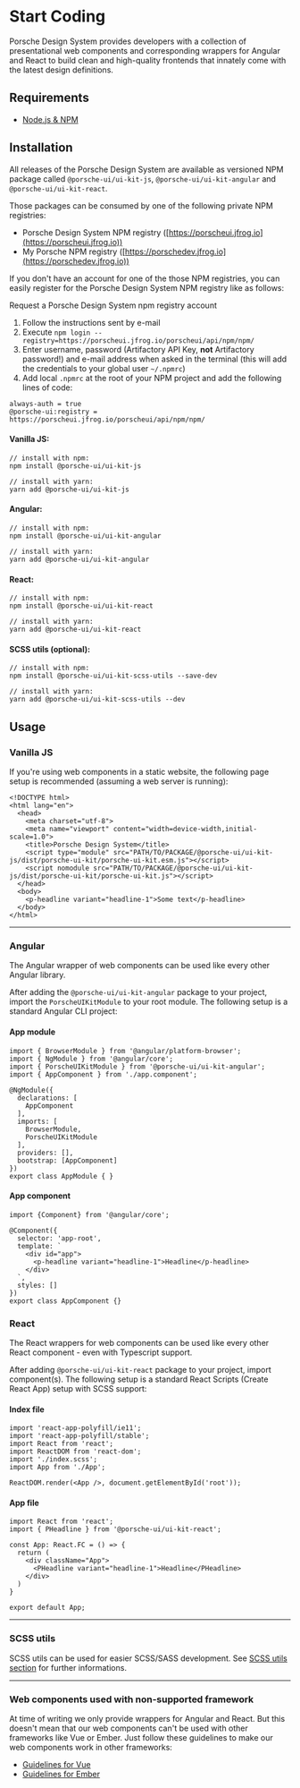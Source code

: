 # Start Coding

Porsche Design System provides developers with a collection of presentational web components and corresponding wrappers for Angular and React to build clean and high-quality frontends that innately come with the latest design definitions.

## Requirements
* [Node.js & NPM](https://nodejs.org)

## Installation

All releases of the Porsche Design System are available as versioned NPM package called `@porsche-ui/ui-kit-js`, `@porsche-ui/ui-kit-angular` and `@porsche-ui/ui-kit-react`.

Those packages can be consumed by one of the following private NPM registries:
* Porsche Design System NPM registry ([https://porscheui.jfrog.io](https://porscheui.jfrog.io))
* My Porsche NPM registry ([https://porschedev.jfrog.io](https://porschedev.jfrog.io))

If you don't have an account for one of the those NPM registries, you can easily register for the Porsche Design System NPM registry like as follows:


<p-link target="_blank" href="http://eepurl.com/gnOIXD">Request a Porsche Design System npm registry account</p-link>

1. Follow the instructions sent by e-mail
1. Execute `npm login --registry=https://porscheui.jfrog.io/porscheui/api/npm/npm/`
1. Enter username, password (Artifactory API Key, __not__ Artifactory password!) and e-mail address when asked in the terminal (this will add the credentials to your global user `~/.npmrc`)
1. Add local `.npmrc` at the root of your NPM project and add the following lines of code:
``` 
always-auth = true
@porsche-ui:registry = https://porscheui.jfrog.io/porscheui/api/npm/npm/
``` 

#### Vanilla JS:
``` 
// install with npm:
npm install @porsche-ui/ui-kit-js

// install with yarn:
yarn add @porsche-ui/ui-kit-js
```

#### Angular:
``` 
// install with npm:
npm install @porsche-ui/ui-kit-angular

// install with yarn:
yarn add @porsche-ui/ui-kit-angular
```

#### React:
``` 
// install with npm:
npm install @porsche-ui/ui-kit-react

// install with yarn:
yarn add @porsche-ui/ui-kit-react
```

#### SCSS utils (optional):
``` 
// install with npm:
npm install @porsche-ui/ui-kit-scss-utils --save-dev

// install with yarn:
yarn add @porsche-ui/ui-kit-scss-utils --dev
``` 

## Usage

### Vanilla JS

If you're using web components in a static website, the following page setup is recommended (assuming a web server is running):

``` 
<!DOCTYPE html>
<html lang="en">
  <head>
    <meta charset="utf-8">
    <meta name="viewport" content="width=device-width,initial-scale=1.0">
    <title>Porsche Design System</title>
    <script type="module" src="PATH/TO/PACKAGE/@porsche-ui/ui-kit-js/dist/porsche-ui-kit/porsche-ui-kit.esm.js"></script>
    <script nomodule src="PATH/TO/PACKAGE/@porsche-ui/ui-kit-js/dist/porsche-ui-kit/porsche-ui-kit.js"></script>
  </head>
  <body>
    <p-headline variant="headline-1">Some text</p-headline>
  </body>
</html>
``` 

--- 

### Angular

The Angular wrapper of web components can be used like every other Angular library. 

After adding the `@porsche-ui/ui-kit-angular` package to your project, import the `PorscheUIKitModule` to your root module. 
The following setup is a standard Angular CLI project:

#### App module
``` 
import { BrowserModule } from '@angular/platform-browser';
import { NgModule } from '@angular/core';
import { PorscheUIKitModule } from '@porsche-ui/ui-kit-angular';
import { AppComponent } from './app.component';

@NgModule({
  declarations: [
    AppComponent
  ],
  imports: [
    BrowserModule,
    PorscheUIKitModule
  ],
  providers: [],
  bootstrap: [AppComponent]
})
export class AppModule { }

``` 

#### App component
``` 
import {Component} from '@angular/core';

@Component({
  selector: 'app-root',
  template: `
    <div id="app">
      <p-headline variant="headline-1">Headline</p-headline>
    </div>
  `,
  styles: []
})
export class AppComponent {}
```

### React

The React wrappers for web components can be used like every other React component - even with Typescript support. 

After adding `@porsche-ui/ui-kit-react` package to your project, import component(s).
The following setup is a standard React Scripts (Create React App) setup with SCSS support:

#### Index file
``` 
import 'react-app-polyfill/ie11';
import 'react-app-polyfill/stable';
import React from 'react';
import ReactDOM from 'react-dom';
import './index.scss';
import App from './App';

ReactDOM.render(<App />, document.getElementById('root'));

``` 

#### App file
``` 
import React from 'react';
import { PHeadline } from '@porsche-ui/ui-kit-react';

const App: React.FC = () => {
  return (
    <div className="App">
      <PHeadline variant="headline-1">Headline</PHeadline>
    </div>
  )
}

export default App;
```

--- 

### SCSS utils

SCSS utils can be used for easier SCSS/SASS development. See [SCSS utils section](#/web/scss-utils/introduction) for further informations.

--- 

### Web components used with non-supported framework

At time of writing we only provide wrappers for Angular and React. But this doesn't mean that our web components can't be used with other frameworks like Vue or Ember. Just follow these guidelines to make our web components work in other frameworks:

- [Guidelines for Vue](https://stenciljs.com/docs/vue)
- [Guidelines for Ember](https://stenciljs.com/docs/ember)
